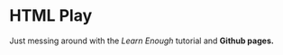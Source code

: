 <h1>HTML Play</h1>
Just messing around with the <em>Learn Enough</em> tutorial and <strong>Github pages<strong>.  
